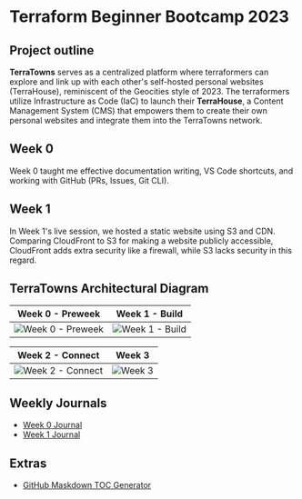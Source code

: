 # Terraform Beginner Bootcamp 2023
## Project outline
**TerraTowns** serves as a centralized platform where terraformers can explore and link up with each other's self-hosted personal websites (TerraHouse), reminiscent of the Geocities style of 2023. The terraformers utilize Infrastructure as Code (IaC) to launch their **TerraHouse**, a Content Management System (CMS) that empowers them to create their own personal websites and integrate them into the TerraTowns network.
## Week 0 
Week 0 taught me effective documentation writing, VS Code shortcuts, and working with GitHub (PRs, Issues, Git CLI).
## Week 1 
In Week 1's live session, we hosted a static website using S3 and CDN. Comparing CloudFront to S3 for making a website publicly accessible, CloudFront adds extra security like a firewall, while S3 lacks security in this regard.

## TerraTowns Architectural Diagram 
| Week 0 - Preweek                    | Week 1 - Build                      |
| ----------------------------------- | ----------------------------------- |
|![Week 0 - Preweek](https://github.com/aungkohtat/terraform-beginner-bootcamp-2023/assets/53327362/b1c1ab6d-9388-40d4-88fa-7a9146a309e1) | ![Week 1 - Build](https://github.com/aungkohtat/terraform-beginner-bootcamp-2023/assets/53327362/a8e2766d-2f15-4fb3-8852-19321f51decc)|

| Week 2 - Connect                    | Week 3                              |
| ----------------------------------- | ----------------------------------- |
|![Week 2 - Connect](https://github.com/aungkohtat/terraform-beginner-bootcamp-2023/assets/53327362/bb51c641-17e3-4252-a19c-8cee7f2931dc)| ![Week 3](https://github.com/aungkohtat/terraform-beginner-bootcamp-2023/assets/53327362/6ec7cdb9-1f2f-4d45-9b6f-b6a07b3dce5d)|




## Weekly Journals
- [Week 0 Journal](journal/week0.md)
- [Week 1 Journal](journal/week1.md)
## Extras
- [GitHub Maskdown TOC Generator](https://derlin.github.io/bitdowntoc/)

